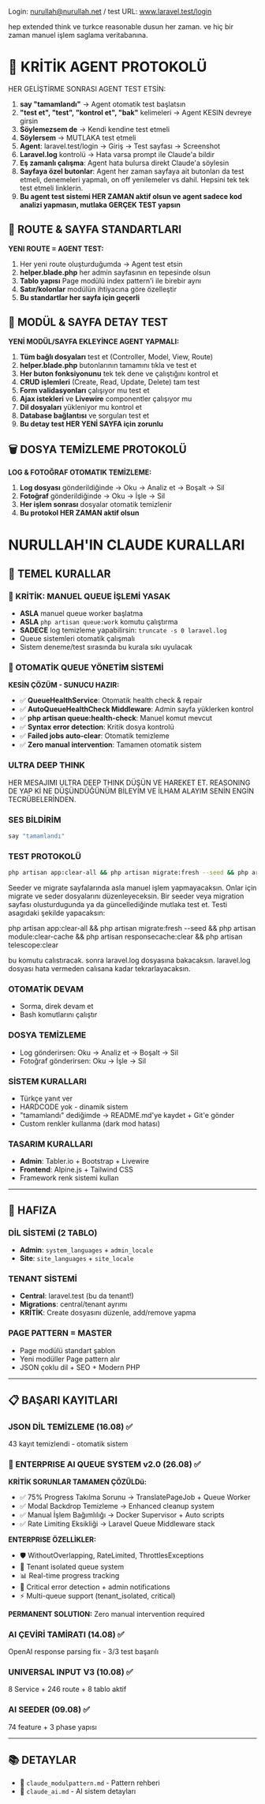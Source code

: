 Login: nurullah@nurullah.net / test
URL: www.laravel.test/login


hep extended think ve turkce reasonable dusun her zaman. ve hiç bir zaman manuel işlem saglama veritabanına.


# 🤖 KRİTİK AGENT PROTOKOLÜ
HER GELİŞTİRME SONRASI AGENT TEST ETSİN:
1. **say "tamamlandı"** → Agent otomatik test başlatsın
2. **"test et", "test", "kontrol et", "bak"** kelimeleri → Agent KESIN devreye girsin
3. **Söylemezsem de** → Kendi kendine test etmeli
4. **Söylersem** → MUTLAKA test etmeli
5. **Agent**: laravel.test/login → Giriş → Test sayfası → Screenshot
6. **Laravel.log** kontrolü → Hata varsa prompt ile Claude'a bildir
7. **Eş zamanlı çalışma**: Agent hata bulursa direkt Claude'a söylesin
7. **Sayfaya özel butonlar**: Agent her zaman sayfaya ait butonları da test etmeli, denemeleri yapmalı, on off yenilemeler vs dahil. Hepsini tek tek test etmeli linklerin.
8. **Bu agent test sistemi HER ZAMAN aktif olsun ve agent sadece kod analizi yapmasın, mutlaka GERÇEK TEST yapsın**

## 🎯 ROUTE & SAYFA STANDARTLARI
**YENI ROUTE = AGENT TEST:**
1. Her yeni route oluşturduğumda → Agent test etsin
2. **helper.blade.php** her admin sayfasının en tepesinde olsun
3. **Tablo yapısı** Page modülü index pattern'i ile birebir aynı
4. **Satır/kolonlar** modülün ihtiyacına göre özelleştir
5. **Bu standartlar her sayfa için geçerli**

## 🧪 MODÜL & SAYFA DETAY TEST
**YENİ MODÜL/SAYFA EKLEYİNCE AGENT YAPMALI:**
1. **Tüm bağlı dosyaları** test et (Controller, Model, View, Route)
2. **helper.blade.php** butonlarının tamamını tıkla ve test et
3. **Her buton fonksiyonunu** tek tek dene ve çalıştığını kontrol et
4. **CRUD işlemleri** (Create, Read, Update, Delete) tam test
5. **Form validasyonları** çalışıyor mu test et
6. **Ajax istekleri** ve **Livewire** componentler çalışıyor mu
7. **Dil dosyaları** yükleniyor mu kontrol et
8. **Database bağlantısı** ve sorguları test et
9. **Bu detay test HER YENİ SAYFA için zorunlu**

## 🗑️ DOSYA TEMİZLEME PROTOKOLÜ
**LOG & FOTOĞRAF OTOMATIK TEMİZLEME:**
1. **Log dosyası** gönderildiğinde → Oku → Analiz et → Boşalt → Sil
2. **Fotoğraf** gönderildiğinde → Oku → İşle → Sil  
3. **Her işlem sonrası** dosyalar otomatik temizlenir
4. **Bu protokol HER ZAMAN aktif olsun**

# NURULLAH'IN CLAUDE KURALLARI

## 🚨 TEMEL KURALLAR

### 🚫 KRİTİK: MANUEL QUEUE İŞLEMİ YASAK
- **ASLA** manuel queue worker başlatma
- **ASLA** `php artisan queue:work` komutu çalıştırma
- **SADECE** log temizleme yapabilirsin: `truncate -s 0 laravel.log`
- Queue sistemleri otomatik çalışmalı
- Sistem deneme/test sırasında bu kurala sıkı uyulacak

### 🤖 OTOMATİK QUEUE YÖNETİM SİSTEMİ
**KESİN ÇÖZÜM - SUNUCU HAZIR:**
- ✅ **QueueHealthService**: Otomatik health check & repair
- ✅ **AutoQueueHealthCheck Middleware**: Admin sayfa yüklerken kontrol
- ✅ **php artisan queue:health-check**: Manuel komut mevcut
- ✅ **Syntax error detection**: Kritik dosya kontrolü
- ✅ **Failed jobs auto-clear**: Otomatik temizleme
- ✅ **Zero manual intervention**: Tamamen otomatik sistem

### ULTRA DEEP THINK
HER MESAJIMI ULTRA DEEP THINK DÜŞÜN VE HAREKET ET.
REASONING DE YAP Kİ NE DÜŞÜNDÜĞÜNÜM BİLEYİM VE İLHAM ALAYIM SENİN ENGİN TECRÜBELERİNDEN.

### SES BİLDİRİM
```bash
say "tamamlandı"
```

### TEST PROTOKOLÜ
```bash
php artisan app:clear-all && php artisan migrate:fresh --seed && php artisan module:clear-cache && php artisan responsecache:clear && php artisan telescope:clear
```



Seeder ve migrate sayfalarında asla manuel işlem yapmayacaksın.
Onlar için migrate ve seder dosyalarını düzenleyeceksin. 
Bir seeder veya migration sayfası olusturdugunda ya da güncellediğinde mutlaka test et. Testi asagıdaki şekilde yapacaksın: 

php artisan app:clear-all && php artisan migrate:fresh --seed && php artisan module:clear-cache && php artisan responsecache:clear && php artisan telescope:clear

bu komutu calıstıracak. sonra laravel.log dosyasına bakacaksın. laravel.log dosyası hata vermeden calısana kadar tekrarlayacaksın.



### OTOMATİK DEVAM
- Sorma, direk devam et
- Bash komutlarını çalıştır

### DOSYA TEMİZLEME
- Log gönderirsen: Oku → Analiz et → Boşalt → Sil
- Fotoğraf gönderirsen: Oku → İşle → Sil

### SİSTEM KURALLARI
- Türkçe yanıt ver
- HARDCODE yok - dinamik sistem
- "tamamlandı" dediğimde → README.md'ye kaydet + Git'e gönder
- Custom renkler kullanma (dark mod hatası)

### TASARIM KURALLARI
- **Admin**: Tabler.io + Bootstrap + Livewire
- **Frontend**: Alpine.js + Tailwind CSS
- Framework renk sistemi kullan

---

## 💾 HAFIZA

### DİL SİSTEMİ (2 TABLO)
- **Admin**: `system_languages` + `admin_locale`
- **Site**: `site_languages` + `site_locale`

### TENANT SİSTEMİ
- **Central**: laravel.test (bu da tenant!)
- **Migrations**: central/tenant ayrımı
- **KRİTİK**: Create dosyasını düzenle, add/remove yapma

### PAGE PATTERN = MASTER
- Page modülü standart şablon
- Yeni modüller Page pattern alır
- JSON çoklu dil + SEO + Modern PHP

---

## 📋 BAŞARI KAYITLARI

### JSON DİL TEMİZLEME (16.08) ✅
43 kayıt temizlendi - otomatik sistem

### 🚀 ENTERPRISE AI QUEUE SYSTEM v2.0 (26.08) ✅
**KRİTİK SORUNLAR TAMAMEN ÇÖZÜLDü:**
- ✅ 75% Progress Takılma Sorunu → TranslatePageJob + Queue Worker
- ✅ Modal Backdrop Temizleme → Enhanced cleanup system
- ✅ Manual İşlem Bağımlılığı → Docker Supervisor + Auto scripts
- ✅ Rate Limiting Eksikliği → Laravel Queue Middleware stack

**ENTERPRISE ÖZELLİKLER:**
- 🛡️ WithoutOverlapping, RateLimited, ThrottlesExceptions
- 🎯 Tenant isolated queue system
- 📊 Real-time progress tracking
- 🚨 Critical error detection + admin notifications
- ⚡ Multi-queue support (tenant_isolated, critical)

**PERMANENT SOLUTION:** Zero manual intervention required

### AI ÇEVİRİ TAMİRATI (14.08) ✅  
OpenAI response parsing fix - 3/3 test başarılı

### UNIVERSAL INPUT V3 (10.08) ✅
8 Service + 246 route + 8 tablo aktif

### AI SEEDER (09.08) ✅
74 feature + 3 phase yapısı

---

## 📚 DETAYLAR
- 📖 `claude_modulpattern.md` - Pattern rehberi
- 🤖 `claude_ai.md` - AI sistem detayları

